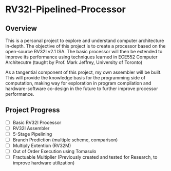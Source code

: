 # RV32I-Pipelined-Processor

## Overview

This is a personal project to explore and understand computer architecture in-depth. The objective of this project is to create a processor based on the open-source RV32I v2.1 ISA. The basic processor will then be extended to improve its performance using techniques learned in ECE552 Computer Architecutre (taught by Prof. Mark Jeffrey, University of Toronto)

As a tangential component of this project, my own assembler will be built. This will provide the knowledge basis for the programming side of computation, making way for exploration in program compilation and hardware-software co-design in the future to further improve processor performance.

## Project Progress
 - [ ] Basic RV32I Processor
 - [ ] RV32I Assembler
 - [ ] 5-Stage Pipelining
 - [ ] Branch Prediction (multiple scheme, comparison)
 - [ ] Multiply Extention (RV32M)
 - [ ] Out of Order Execution using Tomasulo
 - [ ] Fractuable Multiplier (Previously created and tested for Research, to improve hardware utilization)
